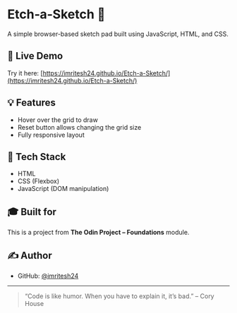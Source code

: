# Etch‑a‑Sketch 🎨

A simple browser-based sketch pad built using JavaScript, HTML, and CSS.

## 🚀 Live Demo

Try it here: [https://imritesh24.github.io/Etch-a-Sketch/](https://imritesh24.github.io/Etch-a-Sketch/)

## 💡 Features

- Hover over the grid to draw
- Reset button allows changing the grid size
- Fully responsive layout

## 🔧 Tech Stack

- HTML
- CSS (Flexbox)
- JavaScript (DOM manipulation)

## 🎓 Built for

This is a project from **The Odin Project – Foundations** module.

## ✍️ Author

- GitHub: [@imritesh24](https://github.com/imritesh24)

---

> “Code is like humor. When you have to explain it, it’s bad.” – Cory House

